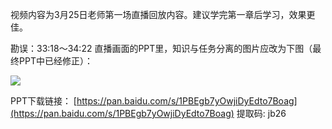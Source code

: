 视频内容为3月25日老师第一场直播回放内容。建议学完第一章后学习，效果更佳。

勘误：33:18～34:22 直播画面的PPT里，知识与任务分离的图片应改为下图（最终PPT中已经修正）：

![](https://static001.geekbang.org/resource/image/99/89/995fdbe3eb826f10101214yy693def89.jpg?wh=1613x2379)

PPT下载链接： [https://pan.baidu.com/s/1PBEgb7yOwjiDyEdto7Boag](https://pan.baidu.com/s/1PBEgb7yOwjiDyEdto7Boag) 提取码: jb26